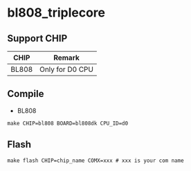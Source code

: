 # bl808_triplecore


## Support CHIP

|      CHIP        | Remark |
|:----------------:|:------:|
|BL808             |  Only for D0 CPU      |

## Compile

- BL808

```
make CHIP=bl808 BOARD=bl808dk CPU_ID=d0
```

## Flash

```
make flash CHIP=chip_name COMX=xxx # xxx is your com name
```
